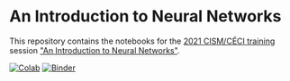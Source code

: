 # An Introduction to Neural Networks

This repository contains the notebooks for the
[2021 CISM/CÉCI training](https://indico.cism.ucl.ac.be/category/6/) session
["An Introduction to Neural Networks"](https://indico.cism.ucl.ac.be/event/106/).
 
[![Colab](https://colab.research.google.com/assets/colab-badge.svg)](https://colab.research.google.com/github/ramonpeter/cism-nn2021) [![Binder](https://mybinder.org/badge_logo.svg)](https://mybinder.org/v2/gh/ramonpeter/cism-nn2021/main)
